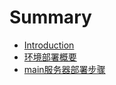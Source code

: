 # Summary

* [Introduction](README.md)
* [环境部署概要](huan-jing-bu-shu-gai-yao.md)
* [main服务器部署步骤](mainfu-wu-qi-bu-shu-bu-zou.md)

